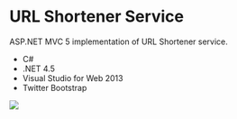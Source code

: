 URL Shortener Service
=============

ASP.NET MVC 5 implementation of URL Shortener service.
- C#
- .NET 4.5
- Visual Studio for Web 2013
- Twitter Bootstrap

<img src="http://www.nikolay-angelov.eu/wp-content/uploads/2014/08/Home-Generated-URL.png" />
